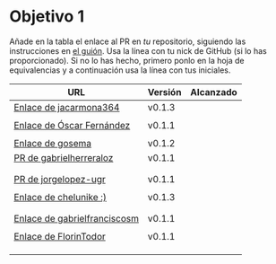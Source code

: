 # Objetivo 1

Añade en la tabla el enlace al PR en *tu* repositorio, siguiendo las
instrucciones en [el
guión](http://jj.github.io/IV/documentos/proyecto/1.Planificacion). Usa la línea
con tu nick de GitHub (si lo has proporcionado). Si no lo has hecho, primero
ponlo en la hoja de equivalencias y a continuación usa la línea con tus
iniciales.

| URL                                                                                       | Versión | Alcanzado |
|-------------------------------------------------------------------------------------------|---------|-----------|
| [Enlace de jacarmona364](https://github.com/jacarmona364/UniFit/pull/2)                   | v0.1.3  |           |
| <!-- Enlace de nachoescalona -->                                                          |         |           |
| [Enlace de Óscar Fernández](https://github.com/oscar0310/IV25-26/pull/6)                  | v0.1.1  |           |
| <!-- Enlace de G G J Á -->                                                                |         |           |
| [Enlace de gosema](https://github.com/gosema/IV/pull/6)                                   | v0.1.2  |           |
| [PR de gabrielherreraloz](https://github.com/gabrielherreraloz/IV-GHL/pull/5)             | v0.1.1  |           |
| <!-- Enlace de chemalc05 -->                                                              |         |           |
| <!-- Enlace de L C L -->                                                                  |         |           |
| [PR de jorgelopez-ugr](https://github.com/jorgelopez-ugr/Fermater/pull/3)                 | v0.1.1  |           |
| <!-- Enlace de M S D L L -->                                                              |         |           |
| [Enlace de chelunike :)](https://github.com/chelunike/didactic-chainsaw/pull/3)           | v0.1.3  |           |
| <!-- Enlace de vpedrosa -->                                                               |         |           |
| <!-- Enlace de jvrqc -->                                                                  |         |           |
| [Enlace de gabrielfranciscosm](https://github.com/GabrielFranciscoSM/practicas-IV/pull/7) | v0.1.1  |           |
| <!-- Enlace de S H G -->                                                                  |         |           |
| [Enlace de FlorinTodor](https://github.com/FlorinTodor/DermaIndex/pull/2)                 | v0.1.1  |           |
| <!-- Enlace de V H -->                                                                    |         |           |
| <!-- Enlace de V G H -->                                                                  |         |           |
| <!-- Enlace de Y L -->                                                                    |         |           |
